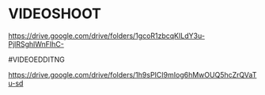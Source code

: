 # VIDEOSHOOT

https://drive.google.com/drive/folders/1gcoR1zbcqKILdY3u-PjlRSghlWnFIhC- 


#VIDEOEDDITNG

https://drive.google.com/drive/folders/1h9sPICI9mIog6hMwOUQ5hcZrQVaTu-sd 
